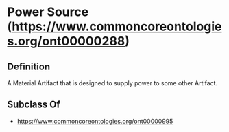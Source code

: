 # Power Source (https://www.commoncoreontologies.org/ont00000288)

## Definition
A Material Artifact that is designed to supply power to some other Artifact.

## Subclass Of
- https://www.commoncoreontologies.org/ont00000995

